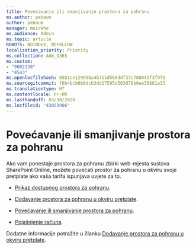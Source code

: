 ```yaml
---
title: Povećavanje ili smanjivanje prostora za pohranu
ms.author: pebaum
author: pebaum
manager: mnirkhe
ms.audience: Admin
ms.topic: article
ROBOTS: NOINDEX, NOFOLLOW
localization_priority: Priority
ms.collection: Adm_O365
ms.custom:
- "9002330"
- "4543"
ms.openlocfilehash: 8581ce129956a4b711d568ddf37c788841f3f9f9
ms.sourcegitcommit: f6b4bcb6b9dcb3dd17595d503d78b6ee36881a33
ms.translationtype: HT
ms.contentlocale: hr-HR
ms.lasthandoff: 03/30/2020
ms.locfileid: "43053906"
---
```

# <a name="increase-or-decrease-storage"></a>Povećavanje ili smanjivanje prostora za pohranu

Ako vam ponestaje prostora za pohranu zbirki web-mjesta sustava SharePoint Online, možete povećati prostor za pohranu u okviru svoje pretplate ako vaša tarifa ispunjava uvjete za to.  

- [Prikaz dostupnog prostora za pohranu](https://docs.microsoft.com/microsoft-365/commerce/add-storage-space?view=o365-worldwide#view-available-storage). 

- [Dodavanje prostora za pohranu u okviru pretplate](https://docs.microsoft.com/microsoft-365/commerce/add-storage-space?view=o365-worldwide#add-storage-to-your-subscription). 

- [Povećavanje ili smanjivanje prostora za pohranu](https://docs.microsoft.com/microsoft-365/commerce/add-storage-space?view=o365-worldwide#increase-or-decrease-storage). 

- [Pojašnjenje računa](https://docs.microsoft.com/microsoft-365/commerce/billing-and-payments/understand-your-invoice?view=o365-worldwide).

Dodatne informacije potražite u članku [Dodavanje prostora za pohranu u okviru pretplate](https://docs.microsoft.com/microsoft-365/commerce/add-storage-space?view=o365-worldwide). 
